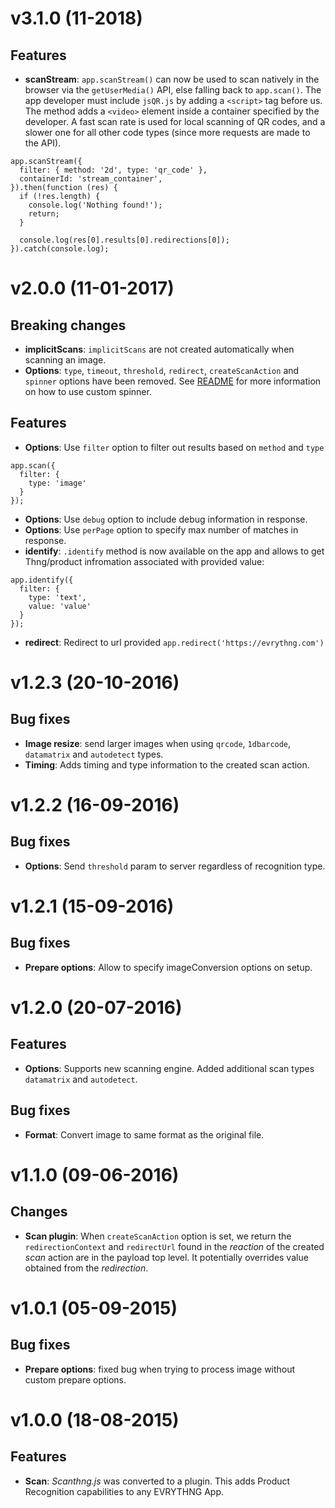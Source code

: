 # v3.1.0 (11-2018)

## Features

- **scanStream**: `app.scanStream()` can now be used to scan natively in the 
  browser via the `getUserMedia()` API, else falling back to `app.scan()`. The
  app developer must include `jsQR.js` by adding a `<script>` tag before us. The
  method adds a `<video>` element inside a container specified by the developer. 
  A fast scan rate is used for local scanning of QR codes, and a slower one for 
  all other code types (since more requests are made to the API).

```
app.scanStream({
  filter: { method: '2d', type: 'qr_code' },
  containerId: 'stream_container',
}).then(function (res) {
  if (!res.length) {
    console.log('Nothing found!');
    return;
  }

  console.log(res[0].results[0].redirections[0]);  
}).catch(console.log);
```


# v2.0.0 (11-01-2017)

## Breaking changes

- **implicitScans**: `implicitScans` are not created automatically when scanning an image.
- **Options**: `type`, `timeout`, `threshold`, `redirect`, `createScanAction` and `spinner` options have been removed.
See [README](https://github.com/evrythng/evrythng-scan.js#spinner) for more information on how to use custom spinner.

## Features
- **Options**: Use `filter` option to filter out results based on `method` and `type`
```
app.scan({
  filter: {
    type: 'image'
  }
});
```
- **Options**: Use `debug` option to include debug information in response.
- **Options**: Use `perPage` option to specify max number of matches in response.
- **identify**: `.identify` method is now available on the app and allows to get Thng/product infromation
associated with provided value:
```
app.identify({
  filter: {
    type: 'text',
    value: 'value'
  }
});
```
- **redirect**: Redirect to url provided `app.redirect('https://evrythng.com')`

# v1.2.3 (20-10-2016)

## Bug fixes

- **Image resize**: send larger images when using `qrcode`, `1dbarcode`, `datamatrix` and `autodetect` types.
- **Timing**: Adds timing and type information to the created scan action.

# v1.2.2 (16-09-2016)

## Bug fixes

- **Options**: Send `threshold` param to server regardless of recognition type.

# v1.2.1 (15-09-2016)

## Bug fixes

- **Prepare options**: Allow to specify imageConversion options on setup.

# v1.2.0 (20-07-2016)

## Features

- **Options**: Supports new scanning engine. Added additional scan types `datamatrix` and `autodetect`.

## Bug fixes

- **Format**: Convert image to same format as the original file.

# v1.1.0 (09-06-2016)

## Changes

- **Scan plugin**: When `createScanAction` option is set, we return the `redirectionContext` and 
                   `redirectUrl` found in the _reaction_ of the created _scan_ action are
                   in the payload top level. It potentially overrides value obtained
                   from the _redirection_.

# v1.0.1 (05-09-2015)

## Bug fixes

- **Prepare options**: fixed bug when trying to process image without custom prepare options.

# v1.0.0 (18-08-2015)

## Features

- **Scan**: _Scanthng.js_ was converted to a plugin. This adds Product Recognition capabilities to any EVRYTHNG App.
